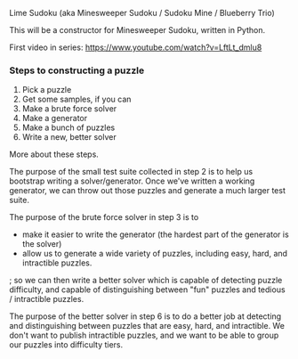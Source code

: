 Lime Sudoku (aka Minesweeper Sudoku / Sudoku Mine / Blueberry Trio)

This will be a constructor for Minesweeper Sudoku, written in Python.

First video in series: https://www.youtube.com/watch?v=LftLt_dmlu8

### Steps to constructing a puzzle

1. Pick a puzzle
2. Get some samples, if you can
3. Make a brute force solver
4. Make a generator
5. Make a bunch of puzzles
6. Write a new, better solver

More about these steps.

The purpose of the small test suite collected in step 2 is to help us bootstrap writing a solver/generator.  Once we've written a working generator, we can throw out those puzzles and generate a much larger test suite.

The purpose of the brute force solver in step 3 is to
* make it easier to write the generator (the hardest part of the generator is the solver)
* allow us to generate a wide variety of puzzles, including easy, hard, and intractible puzzles.

; so we can then write a better solver which is capable of detecting puzzle difficulty, and capable of distinguishing between "fun" puzzles and tedious / intractible puzzles.

The purpose of the better solver in step 6 is to do a better job at detecting and distinguishing between puzzles that are easy, hard, and intractible.  We don't want to publish intractible puzzles, and we want to be able to group our puzzles into difficulty tiers.

